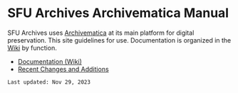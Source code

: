 # SFU Archives Archivematica Manual

SFU Archives uses [Archivematica](https://www.archivematica.org/en/) at its main platform for digital preservation. This site guidelines for use. Documentation is organized in the [Wiki](https://github.com/SFU-Archives/archivematica-manual/wiki) by function.
- [Documentation (Wiki)](https://github.com/SFU-Archives/archivematica-manual/wiki)
- [Recent Changes and Additions](https://github.com/SFU-Archives/archivematica-manual/wiki/Recent-Changes-and-Additions)

```
Last updated: Nov 29, 2023
```
